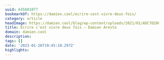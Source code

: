 ```yaml
---
uuid: 645601077
bookmarkOf: https://damien.cool/ecrire-cest-vivre-deux-fois/
category: article
headImage: https://damien.cool/blog/wp-content/uploads/2021/01/ADC7D200-5B67-4293-9C11-FF2FBEF366B4-edited.jpg
title: Ecrire c'est vivre deux fois – Damien Aresta
domain: damien.cool
description: 
tags: []
date: '2023-01-26T19:45:10.297Z'
highlights: 
---
```



